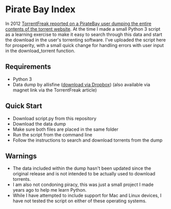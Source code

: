 # Pirate Bay Index
In 2012 [TorrentFreak reported on a PirateBay user dumping the entire contents of the torrent website](https://torrentfreak.com/download-a-copy-of-the-pirate-bay-its-only-90-mb-120209/). At the time I made a small Python 3 script as a learning exercise to make it easy to search through this data and start the download in the user's torrenting software. I've uploaded the script here for prosperity, with a small quick change for handling errors with user input in the download_torrent function.

## Requirements
- Python 3
- Data dump by allisfine ([download via Dropbox](https://www.dropbox.com/s/19gpiuimeqw7ost/data?dl=0)) (also available via magnet link via the TorrentFreak article)

## Quick Start
- Download script.py from this repository
- Download the data dump
- Make sure both files are placed in the same folder
- Run the script from the command line
- Follow the instructions to search and download torrents from the dump

## Warnings
- The data included within the dump hasn't been updated since the original release and is not intended to be actually used to download torrents.
- I am also not condoning piracy, this was just a small project I made years ago to help me learn Python.
- While I have attempted to include support for Mac and Linux devices, I have not tested the script on either of these operating systems.
